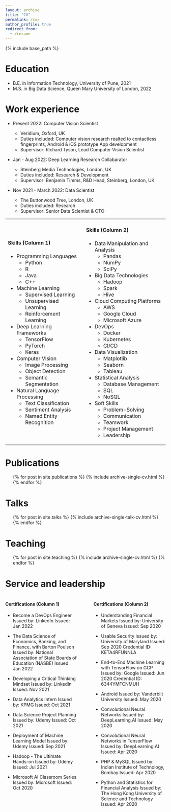 ```yaml
---
layout: archive
title: "CV"
permalink: /cv/
author_profile: true
redirect_from:
  - /resume
---
```


{% include base_path %}

Education
======
* B.E. in Information Technology, University of Pune, 2021
* M.S. in Big Data Science, Queen Mary University of London, 2022

Work experience
======
* Present 2022: Computer Vision Scientist
  * Veridium, Oxford, UK
  * Duties included: Computer vision research realted to contactless fingerprints, Android & iOS prototype App development
  * Supervisor: Richard Tyson, Lead Computer Vision Scientist

* Jan - Aug 2022: Deep Learning Research Collabarator
  * Steinberg Media Technologies, London, UK
  * Duties included: Research & Development
  * Supervisor: Benjamin Timms, R&D Head, Steinberg, London, UK

* Nov 2021 - March 2022: Data Scientist
  * The Buttonwood Tree, London, UK
  * Duties included: Research
  * Supervisor: Senior Data Scientist & CTO 

  
<table>
<tr>
<td>

#### Skills (Column 1)

* Programming Languages
  * Python
  * R
  * Java
  * C++
* Machine Learning
  * Supervised Learning
  * Unsupervised Learning
  * Reinforcement Learning
* Deep Learning Frameworks
  * TensorFlow
  * PyTorch
  * Keras
* Computer Vision
  * Image Processing
  * Object Detection
  * Semantic Segmentation
* Natural Language Processing
  * Text Classification
  * Sentiment Analysis
  * Named Entity Recognition

</td>
<td>

#### Skills (Column 2)

* Data Manipulation and Analysis
  * Pandas
  * NumPy
  * SciPy
* Big Data Technologies
  * Hadoop
  * Spark
  * Hive
* Cloud Computing Platforms
  * AWS
  * Google Cloud
  * Microsoft Azure
* DevOps
  * Docker
  * Kubernetes
  * CI/CD
* Data Visualization
  * Matplotlib
  * Seaborn
  * Tableau
* Statistical Analysis
  * Database Management
  * SQL
  * NoSQL
* Soft Skills
  * Problem-Solving
  * Communication
  * Teamwork
  * Project Management
  * Leadership

</td>
</tr>
</table>



Publications
======
  <ul>{% for post in site.publications %}
    {% include archive-single-cv.html %}
  {% endfor %}</ul>
  
Talks
======
  <ul>{% for post in site.talks %}
    {% include archive-single-talk-cv.html %}
  {% endfor %}</ul>
  
Teaching
======
  <ul>{% for post in site.teaching %}
    {% include archive-single-cv.html %}
  {% endfor %}</ul>
  
Service and leadership
======
<div style="display: flex; justify-content: space-between;">

<div style="width: 45%;">

#### Certifications (Column 1)

* Become a DevOps Engineer
  Issued by: LinkedIn
  Issued: Jan 2022

* The Data Science of Economics, Banking, and Finance, with Barton Poulson
  Issued by: National Association of State Boards of Education (NASBE)
  Issued: Jan 2022

* Developing a Critical Thinking Mindset
  Issued by: LinkedIn
  Issued: Nov 2021

* Data Analytics Intern
  Issued by: KPMG
  Issued: Oct 2021

* Data Science Project Planning
  Issued by: Udemy
  Issued: Oct 2021

* Deployment of Machine Learning Model
  Issued by: Udemy
  Issued: Sep 2021

* Hadoop - The Ultimate Hands-on
  Issued by: Udemy
  Issued: Jul 2021

* Microsoft AI Classroom Series
  Issued by: Microsoft
  Issued: Oct 2020

</div>

<div style="width: 45%;">

#### Certifications (Column 2)

* Understanding Financial Markets
  Issued by: University of Geneva
  Issued: Sep 2020

* Usable Security
  Issued by: University of Maryland
  Issued: Sep 2020
  Credential ID: KETA4RFUNNLA

* End-to-End Machine Learning with TensorFlow on GCP
  Issued by: Google
  Issued: Jun 2020
  Credential ID: 6344YMFCNMUH

* Android
  Issued by: Vanderbilt University
  Issued: May 2020

* Convolutional Neural Networks
  Issued by: DeepLearning.AI
  Issued: May 2020

* Convolutional Neural Networks in TensorFlow
  Issued by: DeepLearning.AI
  Issued: Apr 2020

* PHP & MySQL
  Issued by: Indian Institute of Technology, Bombay
  Issued: Apr 2020

* Python and Statistics for Financial Analysis
  Issued by: The Hong Kong University of Science and Technology
  Issued: Apr 2020

</div>

</div>
